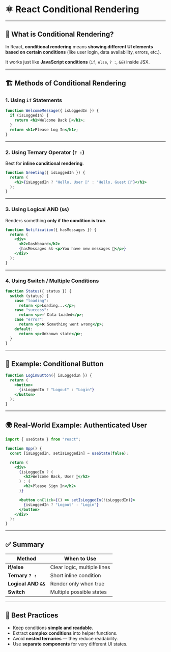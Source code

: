 # ⚛️ React Conditional Rendering

---

## 📖 What is Conditional Rendering?

In React, **conditional rendering** means **showing different UI elements based on certain conditions** (like user login, data availability, errors, etc.).

It works just like **JavaScript conditions** (`if`, `else`, `? :`, `&&`) inside JSX.

---

## 🏗 Methods of Conditional Rendering

### 1. **Using `if` Statements**

```jsx
function WelcomeMessage({ isLoggedIn }) {
  if (isLoggedIn) {
    return <h1>Welcome Back 🎉</h1>;
  }
  return <h1>Please Log In</h1>;
}
```

---

### 2. **Using Ternary Operator (`? :`)**

Best for **inline conditional rendering**.

```jsx
function Greeting({ isLoggedIn }) {
  return (
    <h1>{isLoggedIn ? "Hello, User 👋" : "Hello, Guest 🙌"}</h1>
  );
}
```

---

### 3. **Using Logical AND (`&&`)**

Renders something **only if the condition is true**.

```jsx
function Notification({ hasMessages }) {
  return (
    <div>
      <h2>Dashboard</h2>
      {hasMessages && <p>You have new messages 📩</p>}
    </div>
  );
}
```

---

### 4. **Using Switch / Multiple Conditions**

```jsx
function Status({ status }) {
  switch (status) {
    case "loading":
      return <p>Loading...</p>;
    case "success":
      return <p>✅ Data Loaded</p>;
    case "error":
      return <p>❌ Something went wrong</p>;
    default:
      return <p>Unknown state</p>;
  }
}
```

---

## 🎨 Example: Conditional Button

```jsx
function LoginButton({ isLoggedIn }) {
  return (
    <button>
      {isLoggedIn ? "Logout" : "Login"}
    </button>
  );
}
```

---

## 🌍 Real-World Example: Authenticated User

```jsx
import { useState } from "react";

function App() {
  const [isLoggedIn, setIsLoggedIn] = useState(false);

  return (
    <div>
      {isLoggedIn ? (
        <h2>Welcome Back, User 🎉</h2>
      ) : (
        <h2>Please Sign In</h2>
      )}

      <button onClick={() => setIsLoggedIn(!isLoggedIn)}>
        {isLoggedIn ? "Logout" : "Login"}
      </button>
    </div>
  );
}
```

---

## ✅ Summary

| Method               | When to Use                 |
| -------------------- | --------------------------- |
| **if/else**          | Clear logic, multiple lines |
| **Ternary `? :`**    | Short inline condition      |
| **Logical AND `&&`** | Render only when true       |
| **Switch**           | Multiple possible states    |

---

## 🧠 Best Practices

* Keep conditions **simple and readable**.
* Extract **complex conditions** into helper functions.
* Avoid **nested ternaries** — they reduce readability.
* Use **separate components** for very different UI states.
